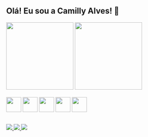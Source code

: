 ## Olá! Eu sou a Camilly Alves! 👋

<div>
  <img height="180em" src="https://github-readme-stats.vercel.app/api?username=Camilly-Alveess&show_icons=true&theme=radical">
  <img height="180em" src="https://github-readme-stats.vercel.app/api/top-langs/?username=Camilly-Alveess&layout=compact&theme=dark">
</div>

<div> <br>
  <img style="width:40px" src="https://cdn.jsdelivr.net/gh/devicons/devicon@latest/icons/python/python-original.svg" />
  <img style="width:40px" src="https://cdn.jsdelivr.net/gh/devicons/devicon@latest/icons/html5/html5-original.svg" />
  <img style="width:40px" src="https://cdn.jsdelivr.net/gh/devicons/devicon@latest/icons/css3/css3-original.svg" />
  <img style="width:40px" src="https://cdn.jsdelivr.net/gh/devicons/devicon@latest/icons/mysql/mysql-original.svg" />
  <img style="width:40px" src="https://cdn.jsdelivr.net/gh/devicons/devicon@latest/icons/amazonwebservices/amazonwebservices-original-wordmark.svg" />
</div>

##

<div>
  <a href="https://mailto:csalvesia@gmail.com">
    <img src="https://img.shields.io/badge/Gmail-D14836?style=for-the-badge&logo=gmail&logoColor=white">
  </a>
  <a href="https://www.instagram.com/camillyalves.ia/">
    <img src="https://img.shields.io/badge/Instagram-E4405F?style=for-the-badge&logo=instagram&logoColor=white">
  </a>
  <a href="https://linkedin.com/in/camillyalvesia">
    <img src="https://img.shields.io/badge/LinkedIn-0077B5?style=for-the-badge&logo=linkedin&logoColor=white">
  </a>
</div>
